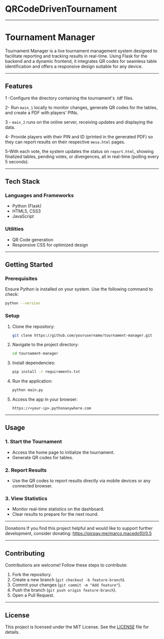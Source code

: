 # QRCodeDrivenTournament

---

# **Tournament Manager**

Tournament Manager is a live tournament management system designed to facilitate reporting and tracking results in real-time. Using Flask for the backend and a dynamic frontend, it integrates QR codes for seamless table identification and offers a responsive design suitable for any device.

---

## **Features**

1 -Configure the directory containing the tournament's .tdf files.<br>

2- Run <code>main_1</code> locally to monitor changes, generate QR codes for the tables, and create a PDF with players' PINs.<br>

3 - <code>main_2</code> runs on the online server, receiving updates and displaying the data.<br>

4- Provide players with their PIN and ID (printed in the generated PDF) so they can report results on their respective <code>mesa.html</code> pages.<br>

5-With each vote, the system updates the status on <code>report.html</code>, showing finalized tables, pending votes, or divergences, all in real-time (polling every 5 seconds).

---

## **Tech Stack**

### **Languages and Frameworks**

- Python (Flask)
- HTML5, CSS3
- JavaScript

### **Utilities**

- QR Code generation
- Responsive CSS for optimized design

---

## **Getting Started**

### **Prerequisites**

Ensure Python is installed on your system. Use the following command to check:

```bash
python --version
```

### **Setup**

1. Clone the repository:
   ```bash
   git clone https://github.com/yourusername/tournament-manager.git
   ```
2. Navigate to the project directory:
   ```bash
   cd tournament-manager
   ```
3. Install dependencies:
   ```bash
   pip install -r requirements.txt
   ```
4. Run the application:

   ```bash
   python main.py
   ```

5. Access the app in your browser:
   ```
   https://<your-ip>.pythonanywhere.com
   ```

---

## **Usage**

### **1. Start the Tournament**

- Access the home page to initialize the tournament.
- Generate QR codes for tables.

### **2. Report Results**

- Use the QR codes to report results directly via mobile devices or any connected browser.

### **3. View Statistics**

- Monitor real-time statistics on the dashboard.
- Clear results to prepare for the next round.

---

Donations
If you find this project helpful and would like to support further development, consider donating:
https://picpay.me/marco.macedo10/0.5

---

## **Contributing**

Contributions are welcome! Follow these steps to contribute:

1. Fork the repository.
2. Create a new branch (`git checkout -b feature-branch`).
3. Commit your changes (`git commit -m "Add feature"`).
4. Push the branch (`git push origin feature-branch`).
5. Open a Pull Request.

---

## **License**

This project is licensed under the MIT License. See the [LICENSE](LICENSE) file for details.

